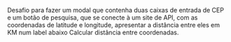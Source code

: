 Desafio para fazer um modal que contenha duas caixas de entrada de CEP e um botão de pesquisa, que se conecte à um site de API, com as coordenadas de latitude e longitude,
 apresentar a distância entre eles em KM num label abaixo 
Calcular distância entre coordenadas.
